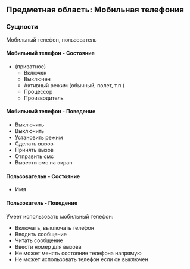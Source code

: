 Предметная область: Мобильная телефония
-------------------
### Сущности
Мобильный телефон, пользователь
#### Мобильный телефон - Состояние
+ (приватное)
  - Включен
  - Выключен
  - Активный режим (обычный, полет, т.п.)
  - Процессор
  - Производитель

#### Мобильный телефон - Поведение 
  - Выключить
  - Выключить
  - Установить режим
  - Сделать вызов
  - Принять вызов
  - Отправить смс
  - Вывести смс на экран

#### Пользовательн - Состояние
- Имя

#### Пользователь - Поведение
Умеет использовать мобильный телефон:
- Включать, выключать телефон
- Вводить сообщение
- Читать сообщение
- Ввести номер для вызова
- Не может менять состояние телефона напрямую
- Не может использовать телефон если он выключен